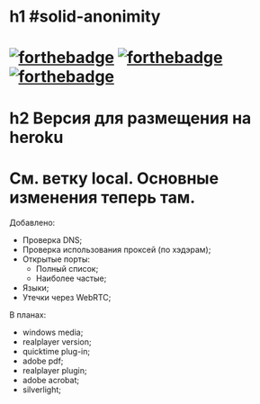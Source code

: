 h1 #solid-anonimity
=========================================================

[![forthebadge](https://forthebadge.com/images/badges/powered-by-water.svg)](https://forthebadge.com) [![forthebadge](https://forthebadge.com/images/badges/made-with-python.svg)](https://forthebadge.com) [![forthebadge](https://forthebadge.com/images/badges/made-with-javascript.svg)](https://forthebadge.com)
=========================================================
h2 Версия для размещения на heroku
=========================================================
См. ветку local. Основные изменения теперь там.
=========================================================

Добавлено:
- Проверка DNS;
- Проверка использования проксей (по хэдэрам);
- Открытые порты:
    - Полный список;
    - Наиболее частые;
- Языки;
- Утечки через WebRTC;

В планах:
+ windows media;
+ realplayer version;
+ quicktime plug-in;
+ adobe pdf;
+ realplayer plugin;
+ adobe acrobat;
+ silverlight;
